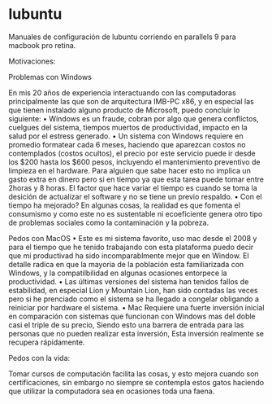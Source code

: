 lubuntu
=======

Manuales de configuración de lubuntu corriendo en parallels 9 para macbook pro retina.

Motivaciones:

Problemas con Windows

En mis 20 años de experiencia interactuando con las computadoras principalmente las que son de arquitectura IMB-PC x86, y en especial las que tienen instalado alguno producto de Microsoft, puedo concluir lo siguiente:
	• Windows es un fraude, cobran por algo que genera conflictos, cuelgues del sistema, tiempos muertos de productividad, impacto en la salud por el estress generado.
	• Un sistema con Windows requiere en promedio formatear cada 6 meses, haciendo que aparezcan costos no contemplados (costos ocultos), el precio por este servicio puede ir desde los $200 hasta los $600 pesos, incluyendo el mantenimiento preventivo de limpieza en el hardware. Para alguien que sabe hacer esto no implica un gasto extra en dinero pero si en tiempo ya que esta tarea puede tomar entre 2horas y 8 horas. El factor que hace variar el tiempo es cuando se toma la desición de actualizar el software y no se tiene un previo respaldo.
	• Con el tiempo ha mejorado? En algunas cosas, la realidad es que fomenta el consumismo y como este no es sustentable ni ecoeficiente genera otro tipo de problemas sociales como la contaminación y la pobreza.

Pedos con MacOS
	• Este es mi sistema favorito, uso mac desde el 2008 y para el tiempo que he tenido trabajando con esta plataforma puedo decir que mi productivad ha sido incomparablmente mejor que en Window. El detalle radica en que la mayoria de la población esta familiarizada con Windows, y la compatilbilidad en algunas ocasiones entorpece la productividad.
	• Las últimas versiones del sistema han tenidos fallos de estabilidad, en especial Lion y Mountain Lion, han sido contadas las veces pero si he prenciado como el sistema se ha llegado a congelar obligando a reiniciar por hardware el sistema.
	• Mac Requiere una fuerte inversión inicial en comparación con sistemas que funcionan con Windows mas del doble casi el triple de su precio, Siendo esto una barrera de entrada para las personas que no pueden realizar esta inversión, Esta inversión realmente se recupera rápidamente.

Pedos con la vida:

Tomar cursos de computación facilita las cosas, y esto mejora cuando son certificaciones, sin embargo no siempre se contempla estos gatos haciendo que utilizar la computadora sea en ocasiones toda una faena.
